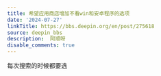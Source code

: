 ```yaml
---
title: 希望应用商店增加不看win和安卓程序的选项
date: '2024-07-27'
linkTitle: https://bbs.deepin.org/en/post/275618
source: deepin_bbs
description:  阿顺呀 
disable_comments: true
---
```

每次搜索的时候都要选
